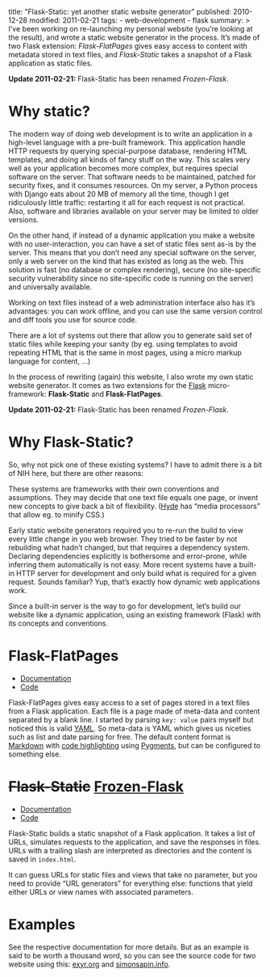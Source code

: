 title: "Flask-Static: yet another static website generator"
published: 2010-12-28
modified: 2011-02-21
tags:
    - web-development
    - flask
summary: >
    I’ve been working on re-launching my personal website (you’re looking
    at the result), and wrote a static website generator in the process.
    It’s made of two Flask extension: *Flask-FlatPages* gives easy access to
    content with metadata stored in text files, and *Flask-Static* takes a
    snapshot of a Flask application as static files.

    
**Update 2011-02-21:** Flask-Static has been renamed *Frozen-Flask*.

# Why static?

The modern way of doing web development is to write an application
in a high-level language with a pre-built framework. This application handle
HTTP requests by querying special-purpose database,
rendering HTML templates, and doing all kinds of fancy stuff on the way.
This scales very well as your application becomes more complex, but requires
special software on the server. That software needs to be maintained, patched
for security fixes, and it consumes resources. On my server, a Python process
with Django eats about 20 MB of memory all the time, though I get
ridiculously little traffic: restarting it all for each request is not practical.
Also, software and libraries available on your server may be limited to older
versions.

On the other hand, if instead of a dynamic application you make a website
with no user-interaction, you can have a set of static files
sent as-is by the server. This means that you don’t need any special software
on the server, only a web server on the kind that has existed as long as the
web. This solution is fast (no database or complex rendering), secure
(no site-specific security vulnerability since no site-specific code is running
on the server) and universally available.

Working on text files instead of a web administration interface also has 
it’s advantages: you can work offline, and you can
use the same version control and diff tools you use for source code.

There are a lot of systems out there that allow you
to generate said set of static files while keeping your sanity (by eg. using
templates to avoid repeating HTML that is the same in most pages, using a
micro markup language for content, …)

In the process of rewriting (again) this website, I also wrote my own static
website generator. It comes as two extensions for the
[Flask](http://flask.pocoo.org/) micro-framework:
**Flask-Static** and **Flask-FlatPages**.

**Update 2011-02-21:** Flask-Static has been renamed *Frozen-Flask*.

# Why Flask-Static?

So, why not pick one of these existing systems? I have to admit there is a bit
of NIH here, but there are other reasons:

These systems are frameworks with their own conventions and assumptions.
They may decide that one text file equals one page, or invent new concepts to
give back a bit of flexibility. ([Hyde](http://ringce.com/hyde) has
“media processors” that allow eg. to minify CSS.)

Early static website generators required you to re-run the build to view 
every little change in you web browser. They tried to be faster by not
rebuilding what hadn’t changed, but that requires a dependency system.
Declaring dependencies explicitly is bothersome and error-prone, while
inferring them automatically is not easy. More recent systems have a built-in
HTTP server for development and only build what is required for a given
request. Sounds familiar? Yup, that’s exactly how dynamic web applications
work.

Since a built-in server is the way to go for development, let’s build our
website like a dynamic application, using an existing framework (Flask)
with its concepts and conventions.


# Flask-FlatPages

* [Documentation](http://packages.python.org/Flask-FlatPages/)
* [Code](https://github.com/SimonSapin/Flask-FlatPages)

Flask-FlatPages gives easy access to a set of pages stored in a text files
from a Flask application.
Each file is a page made of meta-data and content separated by a blank line.
I started by parsing `key: value` pairs myself but noticed this is valid
[YAML](http://www.yaml.org/). So meta-data is YAML which gives us niceties
such as list and date parsing for free. The default content format is
[Markdown](http://daringfireball.net/projects/markdown/) with
[code highlighting](http://www.freewisdom.org/projects/python-markdown/CodeHilite)
using [Pygments](http://pygments.org/), but can be configured to something
else.


# <del>Flask-Static</del> <ins>Frozen-Flask</ins>

* [Documentation](http://packages.python.org/Frozen-Flask/)
* [Code](https://github.com/SimonSapin/Frozen-Flask)

Flask-Static builds a static snapshot of a Flask application.
It takes a list of URLs, simulates requests to the application, and save the
responses in files. URLs with a trailing slash are interpreted as directories
and the content is saved in `index.html`.

It can guess URLs for static files and views that take no parameter, but
you need to provide “URL generators” for everything else: functions that yield
either URLs or view names with associated parameters.


# Examples

See the respective documentation for more details. But as an
example is said to be worth a thousand word, so you can see the source code
for two website using this: [exyr.org](https://github.com/SimonSapin/exyr.org)
and [simonsapin.info](https://github.com/SimonSapin/simonsapin.info).

